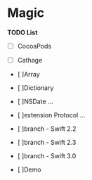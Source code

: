 # Magic

**TODO List**

- [ ] CocoaPods

- [ ] Cathage

- [ ]Array
- [ ]Dictionary
- [ ]NSDate
...

- [ ]extension Protocol
...

- [ ]branch - Swift 2.2
- [ ]branch - Swift 2.3
- [ ]branch - Swift 3.0

- [ ]Demo
